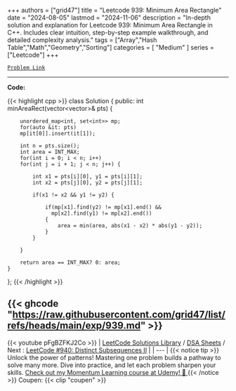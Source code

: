 
+++
authors = ["grid47"]
title = "Leetcode 939: Minimum Area Rectangle"
date = "2024-08-05"
lastmod = "2024-11-06"
description = "In-depth solution and explanation for Leetcode 939: Minimum Area Rectangle in C++. Includes clear intuition, step-by-step example walkthrough, and detailed complexity analysis."
tags = ["Array","Hash Table","Math","Geometry","Sorting"]
categories = [
    "Medium"
]
series = ["Leetcode"]
+++



[`Problem Link`](https://leetcode.com/problems/minimum-area-rectangle/description/)

---
**Code:**

{{< highlight cpp >}}
class Solution {
public:
    int minAreaRect(vector<vector<int>>& pts) {
        
        unordered_map<int, set<int>> mp;
        for(auto &it: pts)
        mp[it[0]].insert(it[1]);
        
        int n = pts.size();
        int area = INT_MAX;
        for(int i = 0; i < n; i++)
        for(int j = i + 1; j < n; j++) {
            
            int x1 = pts[i][0], y1 = pts[i][1];
            int x2 = pts[j][0], y2 = pts[j][1];
            
            if(x1 != x2 && y1 != y2) {
                
                if(mp[x1].find(y2) != mp[x1].end() &&
                  mp[x2].find(y1) != mp[x2].end())
                {
                    area = min(area, abs(x1 - x2) * abs(y1 - y2));
                }
            }
            
        }
        
        return area == INT_MAX? 0: area;
    }
};
{{< /highlight >}}

{{< ghcode "https://raw.githubusercontent.com/grid47/list/refs/heads/main/exp/939.md" >}}
---
{{< youtube pFgBZFKJ2Co >}}
| [LeetCode Solutions Library](https://grid47.xyz/leetcode/) / [DSA Sheets](https://grid47.xyz/sheets/) / Next : [LeetCode #940: Distinct Subsequences II](https://grid47.xyz/posts/leetcode-940-distinct-subsequences-ii-solution/) |
| --- |
{{< notice tip >}}
Unlock the power of patterns! Mastering one problem builds a pathway to solve many more. Dive into practice, and let each problem sharpen your skills. [Check out my Momentum Learning course at Udemy! 🚀 ](https://www.udemy.com/course/algorithms-and-data-structures-in-cpp/)
{{< /notice >}}
Coupen: {{< clip "coupen" >}}
